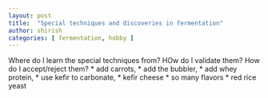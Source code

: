 ```yaml
---
layout: post
title:  "Special techniques and discoveries in fermentation"
author: shirish
categories: [ fermentation, hobby ]
---
```



Where do I learn the special techniques from? HOw do I validate them? How do I accept/reject them?
      * add carrots, 
      * add the bubbler, 
      * add whey protein, 
      * use kefir to carbonate, 
      * kefir cheese
      * so many flavors
      * red rice yeast